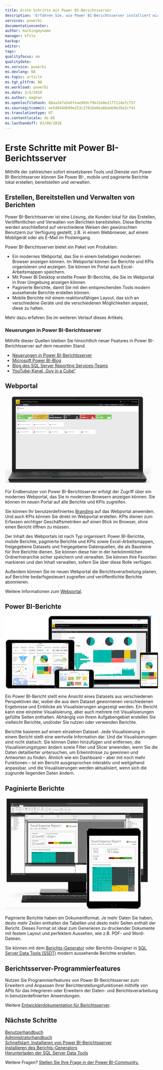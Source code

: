 ```yaml
---
title: Erste Schritte mit Power BI-Berichtsserver
description: 'Erfahren Sie, wie Power BI-Berichtsserver installiert wird. '
services: powerbi
documentationcenter: 
author: markingmyname
manager: kfile
backup: 
editor: 
tags: 
qualityfocus: no
qualitydate: 
ms.service: powerbi
ms.devlang: NA
ms.topic: article
ms.tgt_pltfrm: NA
ms.workload: powerbi
ms.date: 3/5/2018
ms.author: maghan
ms.openlocfilehash: 88aa347a5e6feae969cf9b32e0e2177114efc757
ms.sourcegitcommit: ee5d044db99e253c27816e0ea6bdeb9e39a2cf41
ms.translationtype: HT
ms.contentlocale: de-DE
ms.lasthandoff: 03/08/2018
---
```

# <a name="get-started-with-power-bi-report-server"></a>Erste Schritte mit Power BI-Berichtsserver
Mithilfe der zahlreichen sofort einsetzbaren Tools und Dienste von Power BI-Berichtsserver können Sie Power BI-, mobile und paginierte Berichte lokal erstellen, bereitstellen und verwalten.

## <a name="create-deploy-and-manage-reports"></a>Erstellen, Bereitstellen und Verwalten von Berichten
Power BI-Berichtsserver ist eine Lösung, die Kunden lokal für das Erstellen, Veröffentlichen und Verwalten von Berichten bereitstellen. Diese Berichte werden anschließend auf verschiedene Weisen den gewünschten Benutzern zur Verfügung gestellt, z.B. in einem Webbrowser, auf einem Mobilgerät oder als E-Mail im Posteingang.

Power BI-Berichtsserver bietet ein Paket von Produkten:

* Ein modernes Webportal, das Sie in einem beliebigen modernen Browser anzeigen können. Im Webportal können Sie Berichte und KPIs organisieren und anzeigen. Sie können im Portal auch Excel-Arbeitsmappen speichern.
* Mit Power BI Desktop erstellte Power BI-Berichte, die Sie im Webportal in Ihrer Umgebung anzeigen können.
* Paginierte Berichte, damit Sie mit den entsprechenden Tools modern aussehende Berichte erstellen können.
* Mobile Berichte mit einem reaktionsfähigen Layout, das sich an verschiedene Geräte und die verschiedenen Möglichkeiten anpasst, diese zu halten.

Mehr dazu erfahren Sie im weiteren Verlauf dieses Artikels.

### <a name="whats-new-in-power-bi-report-server"></a>Neuerungen in Power BI-Berichtsserver
Mithilfe dieser Quellen bleiben Sie hinsichtlich neuer Features in Power BI-Berichtsserver auf dem neuesten Stand.

* [Neuerungen in Power BI-Berichtsserver](whats-new.md)
* [Microsoft Power BI-Blog](https://powerbi.microsoft.com/blog/)
* [Blog des SQL Server Reporting Services-Teams](https://blogs.msdn.microsoft.com/sqlrsteamblog/)
* [YouTube-Kanal „Guy in a Cube“](https://aka.ms/guyinacube)

## <a name="web-portal"></a>Webportal
![](media/get-started/web-portal.png)

Für Endbenutzer von Power BI-Berichtsserver erfolgt der Zugriff über ein modernes Webportal, das Sie in modernen Browsern anzeigen können. Sie können im neuen Portal auf alle Berichte und KPIs zugreifen.

Sie können Ihr benutzerdefiniertes [Branding](https://docs.microsoft.com/sql/reporting-services/branding-the-web-portal) auf das Webportal anwenden. Und auch KPIs können Sie direkt im Webportal erstellen. KPIs dienen zum Erfassen wichtiger Geschäftsmetriken auf einen Blick im Browser, ohne einen Bericht öffnen zu müssen.

Der Inhalt des Webportals ist nach Typ organisiert: Power BI-Berichte, mobile Berichte, paginierte Berichte und KPIs sowie Excel-Arbeitsmappen, freigegebene Datasets und freigegebene Datenquellen, die als Bausteine für Ihre Berichte dienen. Sie können diese hier in der herkömmlichen Ordnerhierarchie sicher speichern und verwalten. Sie können Ihre Favoriten markieren und den Inhalt verwalten, sofern Sie über diese Rolle verfügen.

Außerdem können Sie im neuen Webportal die Berichtsverarbeitung planen, auf Berichte bedarfsgesteuert zugreifen und veröffentlichte Berichte abonnieren.

Weitere Informationen zum [Webportal](https://docs.microsoft.com/sql/reporting-services/web-portal-ssrs-native-mode).

## <a name="power-bi-reports"></a>Power BI-Berichte
![](media/get-started/powerbi-reports.png)

Ein Power BI-Bericht stellt eine Ansicht eines Datasets aus verschiedenen Perspektiven dar, wobei die aus dem Dataset gewonnenen verschiedenen Ergebnisse und Einblicke als Visualisierungen angezeigt werden.  Ein Bericht kann eine einzelne Visualisierung, aber auch mehrere mit Visualisierungen gefüllte Seiten enthalten. Abhängig von Ihrem Aufgabengebiet erstellen Sie vielleicht Berichte, und/oder Sie nutzen oder verwenden Berichte.

Berichte basieren auf einem einzelnen Dataset. Jede Visualisierung in einem Bericht stellt eine wertvolle Information dar. Und die Visualisierungen sind nicht statisch. Sie können Daten hinzufügen und entfernen, die Visualisierungstypen ändern sowie Filter und Slicer anwenden, wenn Sie die Daten detaillierter untersuchen, um Erkenntnisse zu gewinnen und Antworten zu finden. Ähnlich wie ein Dashboard – aber mit noch mehr Funktionen – ist ein Bericht ausgesprochen interaktiv und weitgehend anpassbar, und die Visualisierungen werden aktualisiert, wenn sich die zugrunde liegenden Daten ändern.

## <a name="paginated-reports"></a>Paginierte Berichte
![](media/get-started/paginated-reports.png)

Paginierte Berichte haben ein Dokumentformat. Je mehr Daten Sie haben, desto mehr Zeilen enthalten die Tabellen und desto mehr Seiten enthält der Bericht. Dieses Format ist ideal zum Generieren zu druckender Dokumente mit festem Layout und perfektem Aussehen, wie z.B. PDF- und Word-Dateien.

Sie können mit dem [Berichts-Generator](https://docs.microsoft.com/sql/reporting-services/report-builder/report-builder-in-sql-server-2016) oder Berichts-Designer in [SQL Server Data Tools (SSDT)](https://docs.microsoft.com/sql/reporting-services/tools/reporting-services-in-sql-server-data-tools-ssdt) modern aussehende Berichte erstellen.

## <a name="report-server-programming-features"></a>Berichtsserver-Programmierfeatures
Nutzen Sie Programmierfeatures von Power BI-Berichtsserver zum Erweitern und Anpassen Ihrer Berichterstellungsfunktionen mithilfe von APIs für das Integrieren oder Erweitern der Daten- und Berichtsverarbeitung in benutzerdefinierten Anwendungen.

Weitere [Entwicklerdokumentation für Berichtsserver](https://docs.microsoft.com/sql/reporting-services/reporting-services-developer-documentation).

## <a name="next-steps"></a>Nächste Schritte
[Benutzerhandbuch](user-handbook-overview.md)  
[Administratorhandbuch](admin-handbook-overview.md)  
[Schnellstart: Installieren von Power BI-Berichtsserver](quickstart-install-report-server.md)  
[Installieren des Berichts-Generators](https://docs.microsoft.com/sql/reporting-services/install-windows/install-report-builder)  
[Herunterladen der SQL Server Data Tools](http://go.microsoft.com/fwlink/?LinkID=616714)

Weitere Fragen? [Stellen Sie Ihre Frage in der Power BI-Community.](https://community.powerbi.com/)


